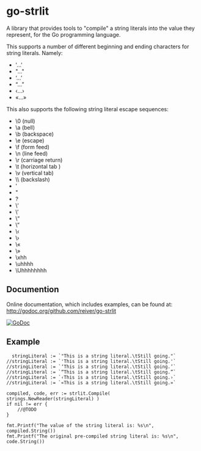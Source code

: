# go-strlit

A library that provides tools to "compile" a string literals into the value they represent, for the Go programming language.

This supports a number of different beginning and ending characters for string literals. Namely:
* '...'
* "..."
* ‘...’
* “...”
* ‹...›
* «...»

This also supports the following string literal escape sequences:
* \0 (null)
* \a (bell)
* \b (backspace)
* \e (escape)
* \f (form feed)
* \n (line feed)
* \r (carriage return)
* \t (horizontal tab )
* \v (vertical tab)
* \\\\ (backslash)
* \'
* \"
* \?
* \‘
* \’
* \“
* \”
* \‹
* \›
* \«
* \»
* \xhh
* \uhhhh
* \Uhhhhhhhh


## Documention

Online documentation, which includes examples, can be found at: http://godoc.org/github.com/reiver/go-strlit

[![GoDoc](https://godoc.org/github.com/reiver/go-strlit?status.svg)](https://godoc.org/github.com/reiver/go-strlit)


## Example
```
  stringLiteral := `"This is a string literal.\tStill going."`
//stringLiteral := `'This is a string literal.\tStill going.'`
//stringLiteral := `‘This is a string literal.\tStill going.’`
//stringLiteral := `“This is a string literal.\tStill going.”`
//stringLiteral := `‹This is a string literal.\tStill going.›`
//stringLiteral := `«This is a string literal.\tStill going.»`

compiled, code, err := strlit.Compile( strings.NewReader(stringLiteral) )
if nil != err {
	//@TODO
}

fmt.Printf("The value of the string literal is: %s\n", compiled.String())
fmt.Printf("The original pre-compiled string literal is: %s\n", code.String())
```
